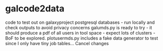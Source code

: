 # galcode2data
code to test out on galaxyproject postgresql databases - run locally and check outputs to avoid privacy concerns
galumds.py is ready to try - it should produce a pdf of all users in tool space - expect lots of clusters - BoF to be explored.
plotusermds.py includes a fake data generator to test since I only have tiny job tables...
Cancel changes
